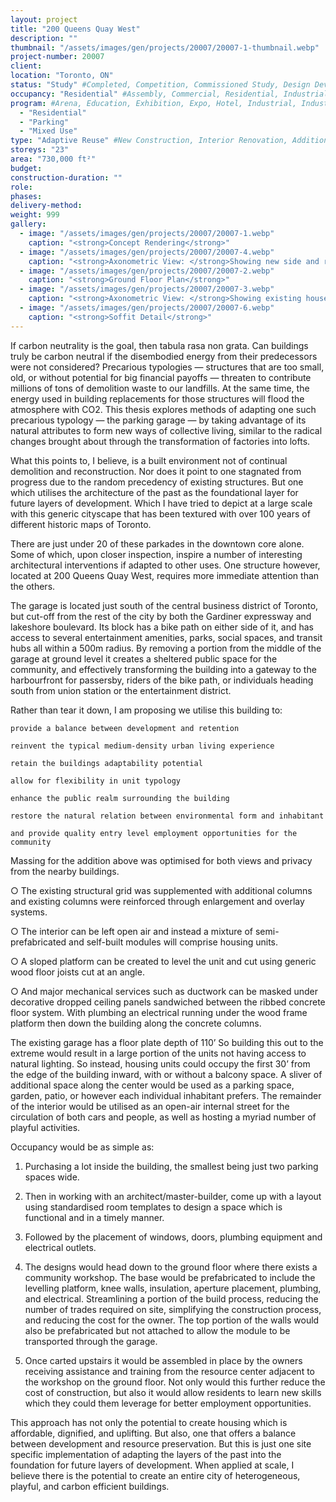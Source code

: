 ```yaml
---
layout: project 
title: "200 Queens Quay West"
description: ""
thumbnail: "/assets/images/gen/projects/20007/20007-1-thumbnail.webp"
project-number: 20007
client: 
location: "Toronto, ON"
status: "Study" #Completed, Competition, Commissioned Study, Design Development, Construction, Demolished, Study
occupancy: "Residential" #Assembly, Commercial, Residential, Industrial, Institutional   
program: #Arena, Education, Exhibition, Expo, Hotel, Industrial, Industry, Infrastructure, Landscape, Leisure, Library, Masterplan, Mixed Use, Museum/Gallery, Office, Parking, Pavillion, Publicspace, Religion, Research, Residential, Restaurant/Bar, Retail, Scenography, Services, Theatre
  - "Residential" 
  - "Parking"
  - "Mixed Use"
type: "Adaptive Reuse" #New Construction, Interior Renovation, Addition, Adaptive Reuse
storeys: "23"
area: "730,000 ft²"
budget: 
construction-duration: ""
role: 
phases: 
delivery-method: 
weight: 999
gallery:
  - image: "/assets/images/gen/projects/20007/20007-1.webp"
    caption: "<strong>Concept Rendering</strong>"
  - image: "/assets/images/gen/projects/20007/20007-4.webp"
    caption: "<strong>Axonometric View: </strong>Showing new side and rear additions with flat roof and carport built around existing house."
  - image: "/assets/images/gen/projects/20007/20007-2.webp"
    caption: "<strong>Ground Floor Plan</strong>"
  - image: "/assets/images/gen/projects/20007/20007-3.webp"
    caption: "<strong>Axonometric View: </strong>Showing existing house with hip roof."
  - image: "/assets/images/gen/projects/20007/20007-6.webp"
    caption: "<strong>Soffit Detail</strong>"
---
```


If carbon neutrality is the goal, then tabula rasa non grata. Can buildings truly be carbon neutral if the disembodied energy from their predecessors were not considered? Precarious typologies — structures that are too small, old, or without potential for big financial payoffs — threaten to contribute millions of tons of demolition waste to our landfills. At the same time, the energy used in building replacements for those structures will flood the atmosphere with CO2. This thesis explores methods of adapting one such precarious typology — the parking garage — by taking advantage of its natural attributes to form new ways of collective living, similar to the radical changes brought about through the transformation of factories into lofts.

What this points to, I believe, is a built environment not of continual demolition and reconstruction. Nor does it point to one stagnated from progress due to the random precedency of existing structures. But one which utilises the architecture of the past as the foundational layer for future layers of development. Which I have tried to depict at a large scale with this generic cityscape that has been textured with over 100 years of different historic maps of Toronto. 

There are just under 20 of these parkades in the downtown core alone. Some of which, upon closer inspection, inspire a number of interesting architectural interventions if adapted to other uses. One structure however, located at 200 Queens Quay West, requires more immediate attention than the others. 



The garage is located just south of the central business district of Toronto, but cut-off from the rest of the city by both the Gardiner expressway and lakeshore boulevard. Its block has a bike path on either side of it, and has access to several entertainment amenities, parks, social spaces, and transit hubs all within a 500m radius. By removing a portion from the middle of the garage at ground level it creates a sheltered public space for the community, and effectively transforming the building into a gateway to the harbourfront for passersby, riders of the bike path, or individuals heading south from union station or the entertainment district. 



Rather than tear it down, I am proposing we utilise this building to: 

    provide a balance between development and retention

    reinvent the typical medium-density urban living experience

    retain the buildings adaptability potential

    allow for flexibility in unit typology

    enhance the public realm surrounding the building

    restore the natural relation between environmental form and inhabitant

    and provide quality entry level employment opportunities for the community

 Massing for the addition above was optimised for both views and privacy from the nearby buildings. 

○ The existing structural grid was supplemented with additional columns and existing columns were reinforced through enlargement and overlay systems. 

○ The interior can be left open air and instead a mixture of semi-prefabricated and self-built modules will comprise housing units. 

○ A sloped platform can be created to level the unit and cut using generic wood floor joists cut at an angle. 

○ And major mechanical services such as ductwork can be masked under decorative dropped ceiling panels sandwiched between the ribbed concrete floor system. With plumbing an electrical running under the wood frame platform then down the building along the concrete columns. 



The existing garage has a floor plate depth of 110’ So building this out to the extreme would result in a large portion of the units not having access to natural lighting. So instead, housing units could occupy the first 30’ from the edge of the building inward, with or without a balcony space. A sliver of additional space along the center would be used as a parking space, garden, patio, or however each individual inhabitant prefers. The remainder of the interior would be utilised as an open-air internal street for the circulation of both cars and people, as well as hosting a myriad number of playful activities. 



Occupancy would be as simple as: 

1. Purchasing a lot inside the building, the smallest being just two parking spaces wide. 

2. Then in working with an architect/master-builder, come up with a layout using standardised room templates to design a space which is functional and in a timely manner. 

3. Followed by the placement of windows, doors, plumbing equipment and electrical outlets. 

4. The designs would head down to the ground floor where there exists a community workshop. The base would be prefabricated to include the levelling platform, knee walls, insulation, aperture placement, plumbing, and electrical. Streamlining a portion of the build process, reducing the number of trades required on site, simplifying the construction process, and reducing the cost for the owner. The top portion of the walls would also be prefabricated but not attached to allow the module to be transported through the garage.  

5. Once carted upstairs it would be assembled in place by the owners receiving assistance and training from the resource center adjacent to the workshop on the ground floor. Not only would this further reduce the cost of construction, but also it would allow residents to learn new skills which they could them leverage for better employment opportunities.



This approach has not only the potential to create housing which is affordable, dignified, and uplifting. But also, one that offers a balance between development and resource preservation. But this is just one site specific implementation of adapting the layers of the past into the foundation for future layers of development. When applied at scale, I believe there is the potential to create an entire city of heterogeneous, playful, and carbon efficient buildings. 


